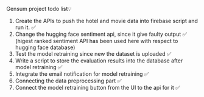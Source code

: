 Gensum project todo list💡
1. Create the APIs to push the hotel and movie data into firebase script and run it. ✅
2. Change the hugging face sentiment api, since it give faulty output ✅ (higest ranked sentiment API has been used here with respect to hugging face database)
3. Test the model retraining since new the dataset is uploaded ✅
4. Write a script to store the evaluation results into the database after model retraining ✅
5. Integrate the email notification for model retraining ✅
6. Connecting the data preprocessing part ✅
7. Connect the model retraining button from the UI to the api for it ✅